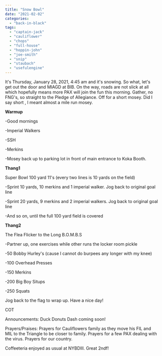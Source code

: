 ```yaml
---
title: "Snow Bowl"
date: "2021-02-02"
categories: 
  - "back-in-black"
tags: 
  - "captain-jack"
  - "cauliflower"
  - "chops"
  - "full-house"
  - "hoppin-john"
  - "joe-smith"
  - "snip"
  - "staubach"
  - "usefulengine"
---
```


It's Thursday, January 28, 2021, 4:45 am and it's snowing. So what, let's get out the door and MIAGD at BIB. On the way, roads are not slick at all which hopefully means more PAX will join the fun this morning. Gather, no FNG's, so straight to the Pledge of Allegiance. Off for a short mosey. Did I say short , I meant almost a mile run mosey.

**Warmup**

\-Good mornings

\-Imperial Walkers

\-SSH

\-Merkins

\-Mosey back up to parking lot in front of main entrance to Koka Booth.

**Thang1**

Super Bowl 100 yard 11's (every two lines is 10 yards on the field)

\-Sprint 10 yards, 10 merkins and 1 imperial walker. Jog back to original goal line

\-Sprint 20 yards, 9 merkins and 2 imperial walkers. Jog back to original goal line

\-And so on, until the full 100 yard field is covered

**Thang2**

The Flea Flicker to the Long B.O.M.B.S

\-Partner up, one exercises while other runs the locker room pickle

\-50 Bobby Hurley's (cause I cannot do burpees any longer with my knee)

\-100 Overhead Presses

\-150 Merkins

\-200 Big Boy Situps

\-250 Squats

Jog back to the flag to wrap up. Have a nice day!

COT

Announcements: Duck Donuts Dash coming soon!

Prayers/Praises: Prayers for Cauliflowers family as they move his FIL and MIL to the Triangle to be closer to family. Prayers for a few PAX dealing with the virus. Prayers for our country.

Coffeeteria enjoyed as usual at NYBDIII. Great 2ndf!
